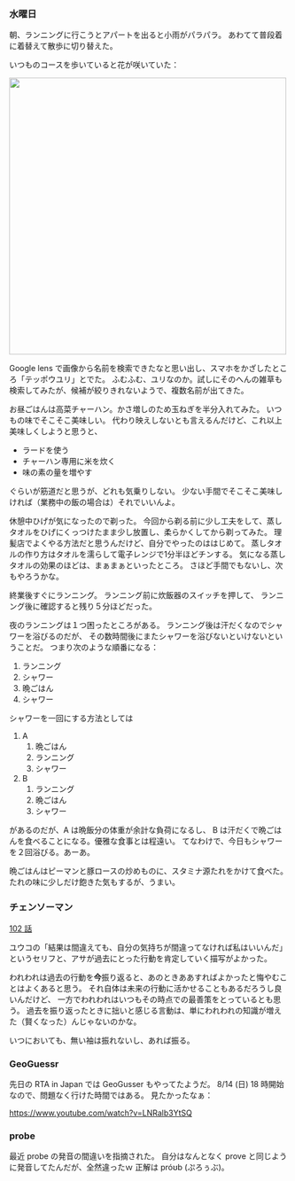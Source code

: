 ### 水曜日

朝、ランニングに行こうとアパートを出ると小雨がパラパラ。
あわてて普段着に着替えて散歩に切り替えた。

いつものコースを歩いていると花が咲いていた：

<img src="https://i.imgur.com/Pm2RUqR.jpeg" width="500">

Google lens で画像から名前を検索できたなと思い出し、スマホをかざしたところ「テッポウユリ」とでた。
ふむふむ、ユリなのか。試しにそのへんの雑草も検索してみたが、候補が絞りきれないようで、複数名前が出てきた。

お昼ごはんは高菜チャーハン。かさ増しのため玉ねぎを半分入れてみた。
いつもの味でそこそこ美味しい。
代わり映えしないとも言えるんだけど、これ以上美味しくしようと思うと、

- ラードを使う
- チャーハン専用に米を炊く
- 味の素の量を増やす

ぐらいが筋道だと思うが、どれも気乗りしない。
少ない手間でそこそこ美味しければ（業務中の飯の場合は）それでいいんよ。

休憩中ひげが気になったので剃った。
今回から剃る前に少し工夫をして、蒸しタオルをひげにくっつけたまま少し放置し、柔らかくしてから剃ってみた。
理髪店でよくやる方法だと思うんだけど、自分でやったのははじめて。
蒸しタオルの作り方はタオルを濡らして電子レンジで1分半ほどチンする。
気になる蒸しタオルの効果のほどは、まぁまぁといったところ。
さほど手間でもないし、次もやろうかな。

終業後すぐにランニング。
ランニング前に炊飯器のスイッチを押して、
ランニング後に確認すると残り５分ほどだった。

夜のランニングは１つ困ったところがある。
ランニング後は汗だくなのでシャワーを浴びるのだが、
その数時間後にまたシャワーを浴びないといけないということだ。
つまり次のような順番になる：

1. ランニング
1. シャワー
1. 晩ごはん
1. シャワー

シャワーを一回にする方法としては

1. A
    1. 晩ごはん
    1. ランニング
    1. シャワー
1. B
    1. ランニング
    1. 晩ごはん
    1. シャワー

があるのだが、A は晩飯分の体重が余計な負荷になるし、
B は汗だくで晩ごはんを食べることになる。優雅な食事とは程遠い。
てなわけで、今日もシャワーを２回浴びる。あーあ。

晩ごはんはピーマンと豚ロースの炒めものに、スタミナ源たれをかけて食べた。
たれの味に少しだけ飽きた気もするが、うまい。

### チェンソーマン

[102 話](https://shonenjumpplus.com/episode/3270375685428603012)

ユウコの「結果は間違えても、自分の気持ちが間違ってなければ私はいいんだ」というセリフと、アサが過去にとった行動を肯定していく描写がよかった。

われわれは過去の行動を**今**振り返ると、あのときああすればよかったと悔やむことはよくあると思う。
それ自体は未来の行動に活かせることもあるだろうし良いんだけど、
一方でわれわれはいつもその時点での最善策をとっているとも思う。
過去を振り返ったときに拙いと感じる言動は、単にわれわれの知識が増えた（賢くなった）んじゃないのかな。

いつにおいても、無い袖は振れないし、あれば振る。

### GeoGuessr

先日の RTA in Japan では GeoGusser もやってたようだ。
8/14 (日) 18 時開始なので、問題なく行けた時間ではある。
見たかったなぁ：

https://www.youtube.com/watch?v=LNRalb3YtSQ

### probe

最近 probe の発音の間違いを指摘された。
自分はなんとなく prove と同じように発音してたんだが、全然違ったｗ
正解は próʊb (ぷろぅぶ)。